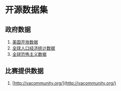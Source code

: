# 开源数据集

## 政府数据

1. [美国开放数据](https://www.data.gov/)
2. [全球人口经济统计数据](https://www.gapminder.org/data/)
3. [全球恐怖主义数据](https://www.start.umd.edu/)

## 比赛提供数据

1. [http://vacommunity.org/](http://vacommunity.org/)

